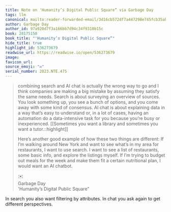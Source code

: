```yaml
---
title: Note on 'Humanity’s Digital Public Square” via Garbage Day
tags: llm
canonical: mailto:reader-forwarded-email/3d16cb572df7a447298e745fcb35ab0d
author: Garbage Day
author_id: 97a920d7f3a166bb7d94c34f9310b15c
book: 28175158
book_title: "'Humanity’s Digital Public Square”"
hide_title: true
highlight_id: 536273679
readwise_url: https://readwise.io/open/536273679
image:
favicon_url:
source_emoji: "✉️"
serial_number: 2023.NTE.475
---
```

> combining search and AI chat is actually the wrong way to go and I think companies are making a big mistake by assuming they satisfy the same needs. Search is about surveying an overview of sources. You look something up, you see a bunch of options, and you come away with some kind of consensus. AI chat is about explaining data in a way that’s easy to understand or, in a lot of cases, having an automation do a data-intensive task for you because you’re busy or inexperienced. [[Sometimes you want a library and sometimes you want a tutor.::highlight]]
> 
> Here’s another good example of how these two things are different: If I’m walking around New York and want to see what’s in my area for restaurants, I want to use search. I want to see a list of restaurants, some basic info, and explore the listings myself. If I’m trying to budget out meals for the week and make them fit a certain nutritional plan, I would want an AI chatbot.
> <div class="quoteback-footer"><div class="quoteback-avatar"><span class="mini-emoji"> ✉️</span></div><div class="quoteback-metadata"><div class="metadata-inner"><span style="display:none">FROM:</span><div aria-label="Garbage Day" class="quoteback-author"> Garbage Day</div><div aria-label="'Humanity’s Digital Public Square”" class="quoteback-title"> 'Humanity’s Digital Public Square”</div></div></div></div>

In search you also want filtering by attributes. In chat you ask again to get different perspectives.